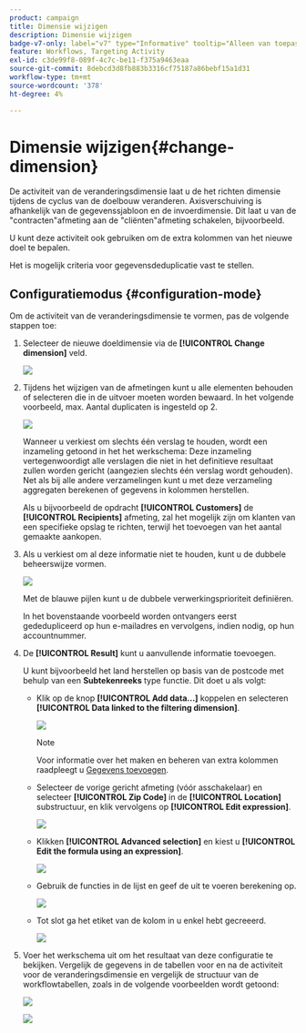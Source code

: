 ```yaml
---
product: campaign
title: Dimensie wijzigen
description: Dimensie wijzigen
badge-v7-only: label="v7" type="Informative" tooltip="Alleen van toepassing op Campaign Classic v7"
feature: Workflows, Targeting Activity
exl-id: c3de99f8-089f-4c7c-be11-f375a9463eaa
source-git-commit: 8debcd3d8fb883b3316cf75187a86bebf15a1d31
workflow-type: tm+mt
source-wordcount: '378'
ht-degree: 4%

---
```


# Dimensie wijzigen{#change-dimension}



De activiteit van de veranderingsdimensie laat u de het richten dimensie tijdens de cyclus van de doelbouw veranderen. Axisverschuiving is afhankelijk van de gegevenssjabloon en de invoerdimensie. Dit laat u van de &quot;contracten&quot;afmeting aan de &quot;cliënten&quot;afmeting schakelen, bijvoorbeeld.

U kunt deze activiteit ook gebruiken om de extra kolommen van het nieuwe doel te bepalen.

Het is mogelijk criteria voor gegevensdeduplicatie vast te stellen.

## Configuratiemodus {#configuration-mode}

Om de activiteit van de veranderingsdimensie te vormen, pas de volgende stappen toe:

1. Selecteer de nieuwe doeldimensie via de **[!UICONTROL Change dimension]** veld.

   ![](assets/s_user_change_dimension_param1.png)

1. Tijdens het wijzigen van de afmetingen kunt u alle elementen behouden of selecteren die in de uitvoer moeten worden bewaard. In het volgende voorbeeld, max. Aantal duplicaten is ingesteld op 2.

   ![](assets/s_user_change_dimension_limit.png)

   Wanneer u verkiest om slechts één verslag te houden, wordt een inzameling getoond in het het werkschema: Deze inzameling vertegenwoordigt alle verslagen die niet in het definitieve resultaat zullen worden gericht (aangezien slechts één verslag wordt gehouden). Net als bij alle andere verzamelingen kunt u met deze verzameling aggregaten berekenen of gegevens in kolommen herstellen.

   Als u bijvoorbeeld de opdracht **[!UICONTROL Customers]** de **[!UICONTROL Recipients]** afmeting, zal het mogelijk zijn om klanten van een specifieke opslag te richten, terwijl het toevoegen van het aantal gemaakte aankopen.

1. Als u verkiest om al deze informatie niet te houden, kunt u de dubbele beheerswijze vormen.

   ![](assets/s_user_change_dimension_param2.png)

   Met de blauwe pijlen kunt u de dubbele verwerkingsprioriteit definiëren.

   In het bovenstaande voorbeeld worden ontvangers eerst gededupliceerd op hun e-mailadres en vervolgens, indien nodig, op hun accountnummer.

1. De **[!UICONTROL Result]** kunt u aanvullende informatie toevoegen.

   U kunt bijvoorbeeld het land herstellen op basis van de postcode met behulp van een **Subtekenreeks** type functie. Dit doet u als volgt:

   * Klik op de knop **[!UICONTROL Add data...]** koppelen en selecteren **[!UICONTROL Data linked to the filtering dimension]**.

     ![](assets/wf_change-dimension_sample_01.png)

     >[!NOTE]
     >
     >Voor informatie over het maken en beheren van extra kolommen raadpleegt u [Gegevens toevoegen](query.md#adding-data).

   * Selecteer de vorige gericht afmeting (vóór asschakelaar) en selecteer **[!UICONTROL Zip Code]** in de **[!UICONTROL Location]** substructuur, en klik vervolgens op **[!UICONTROL Edit expression]**.

     ![](assets/wf_change-dimension_sample_02.png)

   * Klikken **[!UICONTROL Advanced selection]** en kiest u **[!UICONTROL Edit the formula using an expression]**.

     ![](assets/wf_change-dimension_sample_03.png)

   * Gebruik de functies in de lijst en geef de uit te voeren berekening op.

     ![](assets/wf_change-dimension_sample_04.png)

   * Tot slot ga het etiket van de kolom in u enkel hebt gecreeerd.

     ![](assets/wf_change-dimension_sample_05.png)

1. Voer het werkschema uit om het resultaat van deze configuratie te bekijken. Vergelijk de gegevens in de tabellen voor en na de activiteit voor de veranderingsdimensie en vergelijk de structuur van de workflowtabellen, zoals in de volgende voorbeelden wordt getoond:

   ![](assets/wf_change-dimension_sample_06.png)

   ![](assets/wf_change-dimension_sample_07.png)
